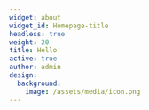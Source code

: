 ```yaml
---
widget: about
widget_id: Homepage-title
headless: true
weight: 20
title: Hello!
active: true
author: admin
design:
  background:
    image: /assets/media/icon.png
---
```

